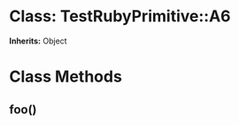 # Class: TestRubyPrimitive::A6
**Inherits:** Object
    



# Class Methods
## foo() [](#method-c-foo)

